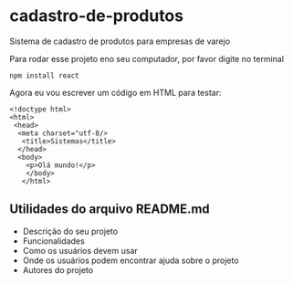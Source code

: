 # cadastro-de-produtos
Sistema de cadastro de produtos para empresas de varejo

Para rodar esse projeto eno seu computador, por favor digite no terminal

```
npm install react
```

Agora eu vou escrever um código em HTML para testar:

```
<!doctype html>
<html>
 <head>
  <meta charset="utf-8/>
   <title>Sistemas</title>  
  </head>
  <body>
    <p>Olá mundo!</p>
    </body>
   </html>
   ```
## Utilidades do arquivo README.md

* Descrição do seu projeto
* Funcionalidades
* Como os usuários devem usar
* Onde os usuários podem encontrar ajuda sobre o projeto
* Autores do projeto
